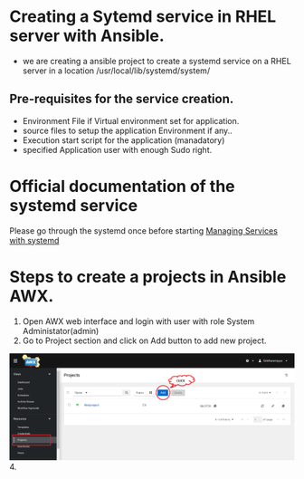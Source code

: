 
# Creating a Sytemd service in RHEL server with Ansible.

- we are creating a ansible project to create a systemd service on a RHEL server in a location /usr/local/lib/systemd/system/

## Pre-requisites for the service creation.

- Environment File if Virtual environment set for application.
- source files to setup the application Environment if any..
- Execution start script for the application (manadatory)
- specified Application user with enough Sudo right.

# Official documentation of the systemd service

Please go through the systemd once before starting 
[Managing Services with systemd](access.redhat.com/documentation/en-us/red_hat_enterprise_linux/7/html/system_administrators_guide/chap-managing_services_with_systemd)


# Steps to create a projects in Ansible AWX.

1. Open AWX web interface and login with user with role System Administator(admin)
2. Go to Project section and click on Add button to add new project.
   
![Project Creation in AWX](https://github.com/mtptisid/Systemd-related/blob/master/Screenshot%202024-04-10%20171031.png)
4. 
